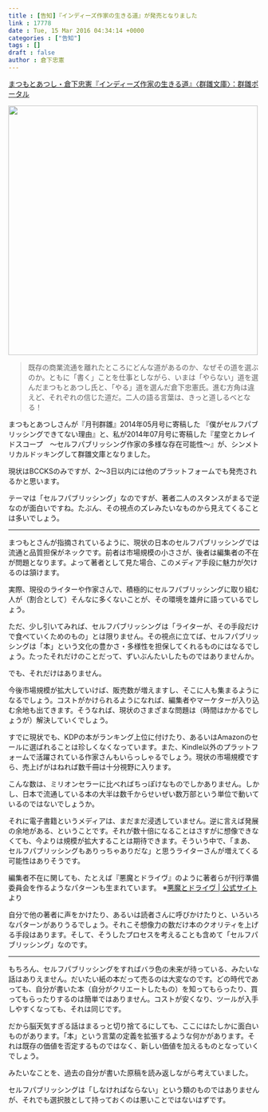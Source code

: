 ```yaml
---
title : [告知]『インディーズ作家の生きる道』が発売となりました
link : 17778
date : Tue, 15 Mar 2016 04:34:14 +0000
categories : ["告知"]
tags : []
draft : false
author : 倉下忠憲
---
```


<a href="http://www.gunsu.jp/2016/03/GunSu-pocket-edition-Way-to-live-Indie-Author.html">まつもとあつし・倉下忠憲『インディーズ作家の生きる道』〈群雛文庫〉：群雛ポータル</a>

<img src="https://4.bp.blogspot.com/-WdVt2H7VC0I/VubS0Onc3II/AAAAAAAC1uE/JktVNjR4qFcMgps84qlhKtWkt2Pa5pW2w/s1600/pre.jpg" width="500" alt="" />

<blockquote>既存の商業流通を離れたところにどんな道があるのか、なぜその道を選ぶのか。ともに「書く」ことを仕事としながら、いまは「やらない」道を選んだまつもとあつし氏と、「やる」道を選んだ倉下忠憲氏。進む方角は違えど、それぞれの信じた道だ。二人の語る言葉は、きっと道しるべとなる！</blockquote>

まつもとあつしさんが『月刊群雛』2014年05月号に寄稿した 『僕がセルフパブリッシングできてない理由』と、私が2014年07月号に寄稿した『星空とカレイドスコープ　～セルフパブリッシング作家の多様な存在可能性～』が、シンメトリカルドッキングして群雛文庫となりました。

現状はBCCKSのみですが、2〜3日以内には他のプラットフォームでも発売されるかと思います。

テーマは「セルフパブリッシング」なのですが、著者二人のスタンスがまるで逆なのが面白いですね。たぶん、その視点のズレみたいなものから見えてくることは多いでしょう。

<hr />

まつもとさんが指摘されているように、現状の日本のセルフパブリッシングでは流通と品質担保がネックです。前者は市場規模の小ささが、後者は編集者の不在が問題となります。よって著者として見た場合、このメディア手段に魅力が欠けるのは頷けます。

実際、現役のライターや作家さんで、積極的にセルフパブリッシングに取り組む人が（割合として）そんなに多くないことが、その環境を雄弁に語っているでしょう。

ただ、少し引いてみれば、セルフパブリッシングは「ライターが、その手段だけで食べていくためのもの」とは限りません。その視点に立てば、セルフパブリッシングは「本」という文化の豊かさ・多様性を担保してくれるものにはなるでしょう。たったそれだけのことだって、ずいぶんたいしたものではありませんか。

でも、それだけはありません。

今後市場規模が拡大していけば、販売数が増えますし、そこに人も集まるようになるでしょう。コストがかけられるようになれば、編集者やマーケターが入り込む余地も出てきます。そうなれば、現状のさまざまな問題は（時間はかかるでしょうが）解決していくでしょう。

すでに現状でも、KDPの本がランキング上位に付けたり、あるいはAmazonのセールに選ばれることは珍しくなくなっています。また、Kindle以外のプラットフォームで活躍されている作家さんもいらっしゃるでしょう。現状の市場規模ですら、売上げがはねれば数千冊は十分視野に入ります。

こんな数は、ミリオンセラーに比べればちっぽけなものでしかありません。しかし、日本で流通している本の大半は数千からせいぜい数万部という単位で動いているのではないでしょうか。

それに電子書籍というメディアは、まだまだ浸透していません。逆に言えば発展の余地がある、ということです。それが数十倍になることはさすがに想像できなくても、今よりは規模が拡大することは期待できます。そういう中で、「まあ、セルフパブリッシングもありっちゃありだな」と思うライターさんが増えてくる可能性はありそうです。

編集者不在に関しても、たとえば『悪魔とドライヴ』のように著者らが刊行準備委員会を作るようなパターンも生まれています。
※<a href="http://devil-gate-drive-by-maruo-heribe.tumblr.com/">悪魔とドライヴ | 公式サイト</a>より

自分で他の著者に声をかけたり、あるいは読者さんに呼びかけたりと、いろいろなパターンがありうるでしょう。それこそ想像力の数だけ本のクオリティを上げる手段はあります。そして、そうしたプロセスを考えることも含めて「セルフパブリッシング」なのです。

<hr />

もちろん、セルフパブリッシングをすればバラ色の未来が待っている、みたいな話はありえません。だいたい紙の本だって売るのは大変なのです。どの時代であっても、自分が書いた本（自分がクリエートしたもの）を知ってもらったり、買ってもらったりするのは簡単ではありません。コストが安くなり、ツールが入手しやすくなっても、それは同じです。

だから脳天気すぎる話はまるっと切り捨てるにしても、ここにはたしかに面白いものがあります。「本」という言葉の定義を拡張するような何かがあります。それは既存の価値を否定するものではなく、新しい価値を加えるものとなっていくでしょう。

みたいなことを、過去の自分が書いた原稿を読み返しながら考えていました。

セルフパブリッシングは「しなければならない」という類のものではありませんが、それでも選択肢として持っておくのは悪いことではないはずです。
